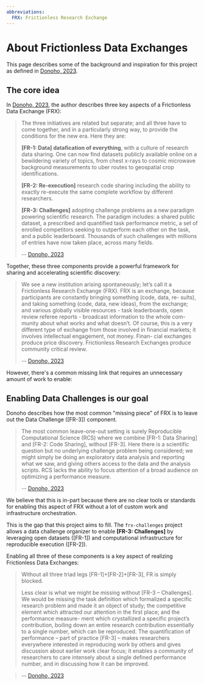 ```yaml
---
abbreviations:
  FRX: Frictionless Research Exchange
---
```

# About Frictionless Data Exchanges

This page describes some of the background and inspiration for this project as defined in [Donoho, 2023](https://doi.org/10.48550/arXiv.2310.00865).

## The core idea

In [Donoho, 2023](https://doi.org/10.48550/arXiv.2310.00865), the author describes three key aspects of a Frictionless Data Exchange (FRX):

> The three initiatives are related but separate; and all three have to come together, and in a particularly strong way, to provide the conditions for the new era. Here they are:
>
> **[FR-1: Data] datafication of everything**, with a culture of research data sharing. One can now find datasets publicly available online on a bewildering variety of topics, from chest x-rays to cosmic microwave background measurements to uber routes to geospatial crop identifications.
>
> **[FR-2: Re-execution]** research code sharing including the ability to exactly re-execute the same complete workflow by different researchers.
>
> **[FR-3: Challenges]** adopting challenge problems as a new paradigm powering scientific research. The paradigm includes: a shared public dataset, a prescribed and quantified task performance metric, a set of enrolled competitors seeking to outperform each other on the task, and a public leaderboard. Thousands of such challenges with millions of entries have now taken place, across many fields.
>
> -- [Donoho, 2023](https://doi.org/10.48550/arXiv.2310.00865)

Together, these three components provide a powerful framework for sharing and accelerating scientific discovery:

> We see a new institution arising spontaneously; let’s call it a Frictionless Research Exchange (FRX).
> FRX is an exchange, because participants are constantly bringing something (code, data, re- sults), and taking something (code, data, new ideas), from the exchange; and various globally visible resources - task leaderboards, open review referee reports - broadcast information to the whole com- munity about what works and what doesn’t. Of course, this is a very different type of exchange from those involved in financial markets; it involves intellectual engagement, not money. Finan- cial exchanges produce price discovery. Frictionless Research Exchanges produce community critical review.
>
> -- [Donoho, 2023](https://doi.org/10.48550/arXiv.2310.00865)

However, there's a common missing link that requires an unnecessary amount of work to enable:

## Enabling Data Challenges is our goal

Donoho describes how the most common "missing piece" of FRX is to leave out the Data Challenge ([FR-3]) component.

> The most common leave-one-out setting is surely Reproducible Computational Science (RCS) where we combine [FR-1: Data Sharing] and [FR-2: Code Sharing], without [FR-3]. Here there is a scientific question but no underlying challenge problem being considered; we might simply be doing an exploratory data analysis and reporting what we saw, and giving others access to the data and the analysis scripts. RCS lacks the ability to focus attention of a broad audience on optimizing a performance measure.
>
> -- [Donoho, 2023](https://doi.org/10.48550/arXiv.2310.00865)

We believe that this is in-part because there are no clear tools or standards for enabling this aspect of FRX without a lot of custom work and infrastructure orchestration.

This is the gap that this project aims to fill. The `frx-challenges` project allows a data challenge organizer to enable **[FR-3: Challenges]** by leveraging open datasets ([FR-1]) and computational infrastructure for reproducible execution ([FR-2]). 

Enabling all three of these components is a key aspect of realizing Frictionless Data Exchanges:

> Without all three triad legs [FR-1]+[FR-2]+[FR-3], FR is simply blocked.
>
>Less clear is what we might be missing without [FR-3 – Challenges]. We would be missing the task definition which formalized a specific research problem and made it an object of study; the competitive element which attracted our attention in the first place; and the performance measure- ment which crystallized a specific project’s contribution, boiling down an entire research contribution essentially to a single number, which can be reproduced. The quantification of performance – part of practice [FR-3] – makes researchers everywhere interested in reproducing work by others and gives discussion about earlier work clear focus; it enables a community of researchers to care intensely about a single defined performance number, and in discussing how it can be improved.

> -- [Donoho, 2023](https://doi.org/10.48550/arXiv.2310.00865)




